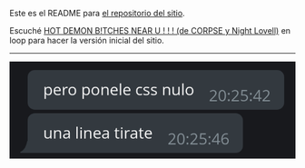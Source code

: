 Este es el README para [el repositorio del sitio](https://gitea.nulo.in/Nulo/sitio).

Escuché [HOT DEMON B!TCHES NEAR U ! ! ! (de CORPSE y Night Lovell)](https://www.youtube.com/watch?v=k6kXvJy1oPs) en loop para hacer la versión inicial del sitio.

---

[![Una captura de pantalla de unos mensajes diciendo "pero ponele css nulo, una linea tirate"](pero%20ponele%20css.png)](https://copiona.com)
